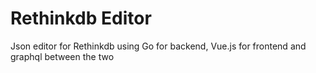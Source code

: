 Rethinkdb Editor
================

Json editor for Rethinkdb using Go for backend, Vue.js for frontend and graphql between the two
